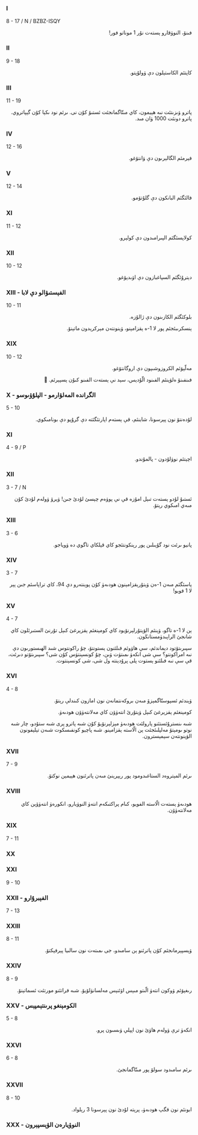 ### I
8 - 17 / N / BZBZ-ISQY
<p dir="rtl">
فىنۆ، النوۋقارو ېستەت نۇر 1 موناتو فور!
</p>

### II
9 - 18
<p dir="rtl">
كاپتئم الكاستېلون دې ۋولۇپتو.
</p>

### III
11 - 19
<p dir="rtl">
پاترو ۋىزىتئت نىە ھېيمون، كاي مىتّاگمانجئت ئستىۆ كۇن نى. ىرئم نود ىكېا كۇن گېپاتروي. پاترو دونئت 1000 ۈان مىد.
</p>

### IV
12 - 16
<p dir="rtl">
فېرمئم الگالېرىون دې ۋانتۆغو.
</p>

### V
12 - 14
<p dir="rtl">
فالئگئم البانكون دې گلۇتۆمو.
</p>

### XI
11 - 12
<p dir="rtl">
كولاپسئگئم الپىرامىدون دې كولېرو.
</p>

### XII
10 - 12
<p dir="rtl">
دېترۇئگئم السپاغبازون دې اۋىدېۆغو.
</p>

### XIII - الفېستىۋالو دې لابا
10 - 11
<p dir="rtl">
بلوكئگئم الكازىنون دې ژالۇزە.
</p><p dir="rtl">
ېنسكرىبئجئم پور لا 1-ە ېقزامېنو، ۋېنونتەن مېركرېدون ماتېنۆ.
</p>

### XIX
10 - 12
<p dir="rtl">
مەلّېۋئم الكروزوشىپون دې اروگانتۆغو.
</p><p dir="rtl">
فىنفىنۆ ەلۋېنئم الفىنود الّۇدېس، سېد نې ېستەت الفىنو كىۇن ېسپېرئم. 🥲
</p>

### X - الگراندە المەلۋارمو - الپلۇۋىوسو
5 - 10
<p dir="rtl">
لۇدەنتۆ نون پېرسونا، شاينئم، قې ېستەم اپارتئگئتە دې گرۇپو دې بونامىكوي.
</p>

### XI
4 - 9 / P
<p dir="rtl">
اچېتئم نوۋلۇدون - پالمۇندو.
</p>

### XII
3 - 7 / N
<p dir="rtl">
ئستىۇ لۇدو ېستەت تىېل امۇزە قې نې پوۋەم چېسئ لۇدئ جىن! ۋېرۆ ۋولەم لۇدئ كۇن مىەي امىكوي رېتۆ.
</p>

### XIII
3 - 6
<p dir="rtl">
پانيو ىرئت نود گۇېىلىن پور رېنكونتئجو كاي قېلكاي تاگوي دە ۋوياجو.
</p>

### XIV
3 - 7
<p dir="rtl">
پاسئگئم مىەن 1-ەن ۋېتۇرېقزامېنون ھودىەۈ كۇن پوېنتەرو دې 94، كاي تراپاسئم جىن پېر لا 1 فويو!
</p>

### XV
4 - 7
<p dir="rtl">
ېن لا 1-ە تاگو، ۋېنئم الۋېتۇرلېرنۆيود كاي كومېنغئم ېقزېرغئ كىېل تۇرنئ الستىرئلون كاي شانجئ الراپىدۈمستانڭون.
</p><p dir="rtl">
سپىرىتۆتود دېماندئم، سې ھاۋوئم فىلئنون ېستونتۆ، چۇ راكونتوس شىد الھىستورىون دې نىە امراكونتو؟ سې شى انكەۈ ىمىتۈت ۋىن، چۇ كونسېنتۈس كۇن شى؟ سپىرىتۆتو دىرئت، قې سې نىە فىلئنو ېستوت پلى پرۇدېنتە ول شى، شى كونسېنتوت.
</p>

### XVI
4 - 8
<p dir="rtl">
ۋېندئم ئسپوستّاگمېزۆ مىەن بروكەنتمانەن نون امازون كىندلې رېتۆ.
</p>
<p dir="rtl">
كومېنغئم ېقزېرغئ كىېل ۋېتۇرئ انتەۈۆن كاي مەلانتەۈۆن ھودىەۈ.
</p><p dir="rtl">
شىە ىنسترۇئستئنو پارولئت ھودىەۈ مېزلېرنۆيۆ كۇن شىە پاترو پرى شىە ستۇدو، چار شىە نوتو ىومېتۆ مەلپلىئجئت ېن الّاستە ېقزامېنو. شىە پاچيو كونفىسكوت شىەن تېلېفونون الۋېنونتەن سېمېسترون.
</p>

### XVII
7 - 9
<p dir="rtl">
ىرئم المېتروەد الستاغىدومود پور رېپرېنئ مىەن پاترئنون ھېيمېن نوكتۆ.
</p>

### XVIII
<p dir="rtl">
ھودىەۈ ېستەت الّاستە الفويو، كىام  پراكتىكەم انتەۈ النوۋيارو، انكورەۈ انتەۈۆېن كاي مەلانتەۈۆن.
</p>

### XIX
7 - 11
<p dir="rtl">

</p>

### XX
<p dir="rtl">

</p>

### XXI
9 - 10
<p dir="rtl">

</p>

### XXII - الفېبرۇارو
7 - 13
<p dir="rtl">

</p>

### XXIII
8 - 11
<p dir="rtl">
ۋېسپېرمانجئم كۇن پاترئنو ېن سامىدو، جى ىمىتەت نون سالىيا پېرفېكتۆ.
</p>

### XXIV
8 - 9
<p dir="rtl">
رىغېۋئم ۋوكون انتەۈ الّىتو مىېس اۋئنېس مەلسانۈلۆيۆ. شىە فراتئنو مورتئت ئسماتېنۆ.
</p>

### XXV - الكومېنغو پرىنتېمپېس
5 - 8
<p dir="rtl">
انكەۈ ترې ۋولەم ھاۋئ نون اپپلې ۋىسىون پرو.
</p>

### XXVI
6 - 8
<p dir="rtl">
ىرئم سامىدود سولۆ پور مىتّاگمانجئ.
</p>

### XXVII
8 - 10
<p dir="rtl">
ابونئم  نون قگپ ھودىەۈ، پرېتە لۇدئ نون پېرسونا 3 رېلواد.
</p>

### XXX - النوۋيارەن الۋېسپېرون

